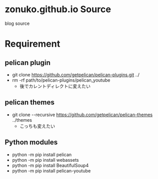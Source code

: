 # zonuko.github.io Source
blog source

# Requirement

## pelican plugin

- git clone https://github.com/getpelican/pelican-plugins.git ../
- rm -rf path/to/pelican-plugins/pelican_youtube
  - 後でカレントディレクトに変えたい

## pelican themes

- git clone --recursive https://github.com/getpelican/pelican-themes ../themes
  - こっちも変えたい

## Python modules

- python -m pip install pelican
- python -m pip install webassets
- python -m pip install BeautifulSoup4
- python -m pip install pelican-youtube
